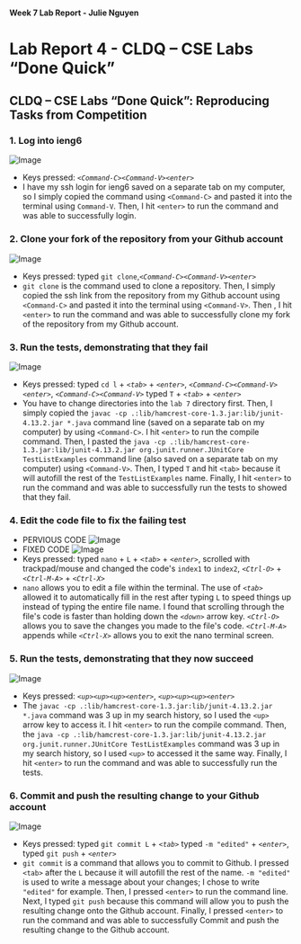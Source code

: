 #### Week 7 Lab Report - Julie Nguyen
# Lab Report 4 - CLDQ – CSE Labs “Done Quick”

## CLDQ – CSE Labs “Done Quick”: Reproducing Tasks from Competition

### 1. Log into ieng6
![Image](https://cdn.discordapp.com/attachments/793015871979257896/1079748740551803011/Screen_Shot_2023-02-27_at_4.55.37_AM.png)
- Keys pressed: *`<Command-C><Command-V><enter>`*
- I have my ssh login for ieng6 saved on a separate tab on my computer, so I simply copied the command using `<Command-C>` and pasted it into the terminal using `Command-V`. Then, I hit `<enter>` to run the command and was able to successfully login.

### 2. Clone your fork of the repository from your Github account
![Image](https://cdn.discordapp.com/attachments/793015871979257896/1079751667563643060/Screen_Shot_2023-02-27_at_5.07.31_AM.png)
- Keys pressed: typed `git clone`,*`<Command-C><Command-V><enter>`*
- `git clone` is the command used to clone a repository. Then, I simply copied the ssh link from the repository from my Github account using `<Command-C>` and pasted it into the terminal using `<Command-V>`. Then , I hit `<enter>` to run the command and was able to successfully clone my fork of the repository from my Github account.

### 3. Run the tests, demonstrating that they fail
![Image](https://cdn.discordapp.com/attachments/793015871979257896/1079754242413309953/Screen_Shot_2023-02-27_at_5.17.46_AM.png)
- Keys pressed: typed `cd l` + *`<tab>`* + *`<enter>`*, *`<Command-C><Command-V><enter>`*, *`<Command-C><Command-V>`* typed `T` + *`<tab>`* + *`<enter>`*
- You have to change directories into the `lab 7` directory first. Then, I simply copied the `javac -cp .:lib/hamcrest-core-1.3.jar:lib/junit-4.13.2.jar *.java` command line (saved on a separate tab on my computer) by using `<Command-C>`. I hit `<enter>` to run the compile command. Then, I pasted the `java -cp .:lib/hamcrest-core-1.3.jar:lib/junit-4.13.2.jar org.junit.runner.JUnitCore TestListExamples` command line (also saved on a separate tab on my computer) using `<Command-V>`. Then, I typed `T` and hit `<tab>` because it will autofill the rest of the `TestListExamples` name. Finally, I hit `<enter>` to run the command and was able to successfully run the tests to showed that they fail.

### 4. Edit the code file to fix the failing test
- PERVIOUS CODE
![Image](https://cdn.discordapp.com/attachments/1024753720187179009/1079994614544601198/Screen_Shot_2023-02-27_at_9.12.57_PM.png)
- FIXED CODE
![Image](https://cdn.discordapp.com/attachments/1024753720187179009/1079994791837843466/Screen_Shot_2023-02-27_at_9.13.39_PM.png)
- Keys pressed: typed `nano` + `L` + *`<tab>`* + *`<enter>`*, scrolled with trackpad/mouse and changed the code's `index1` to `index2`, *`<Ctrl-O>`* + *`<Ctrl-M-A>`* + *`<Ctrl-X>`*
- `nano` allows you to edit a file within the terminal. The use of *`<tab>`* allowed it to automatically fill in the rest after typing `L` to speed things up instead of typing the entire file name. I found that scrolling through the file's code is faster than holding down the *`<down>`* arrow key. *`<Ctrl-O>`* allows you to save the changes you made to the file's code. *`<Ctrl-M-A>`* appends while *`<Ctrl-X>`* allows you to exit the nano terminal screen.

### 5. Run the tests, demonstrating that they now succeed
![Image](https://cdn.discordapp.com/attachments/1024753720187179009/1079995221464600649/Screen_Shot_2023-02-27_at_9.15.20_PM.png)
- Keys pressed: *`<up><up><up><enter>`*, *`<up><up><up><enter>`*
- The `javac -cp .:lib/hamcrest-core-1.3.jar:lib/junit-4.13.2.jar *.java` command was 3 up in my search history, so I used the `<up>` arrow key to access it. I hit `<enter>` to run the compile command. Then, the `java -cp .:lib/hamcrest-core-1.3.jar:lib/junit-4.13.2.jar org.junit.runner.JUnitCore TestListExamples` command was 3 up in my search history, so I used `<up>` to accessed it the same way. Finally, I hit `<enter>` to run the command and was able to successfully run the tests.

### 6. Commit and push the resulting change to your Github account
![Image](https://cdn.discordapp.com/attachments/793015871979257896/1079993205648543804/Screen_Shot_2023-02-27_at_9.07.17_PM.png)
- Keys pressed: typed `git commit L` + *`<tab>`* typed `-m "edited"` + *`<enter>`*, typed `git push` + *`<enter>`*
- `git commit` is a command that allows you to commit to Github. I pressed `<tab>` after the `L` because it will autofill the rest of the name. `-m "edited"` is used to write a message about your changes; I chose to write `"edited"` for example. Then, I pressed `<enter>` to run the command line. Next, I typed `git push` because this command will allow you to push the resulting change onto the Github account. Finally, I pressed `<enter>` to run the command and was able to successfully Commit and push the resulting change to the Github account.
